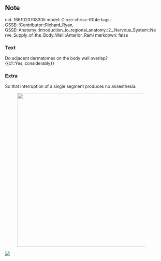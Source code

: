 ## Note
nid: 1661020708305
model: Cloze-chrisc-ff04e
tags: GSSE::!Contributor::Richard_Ryan, GSSE::Anatomy::Introduction_to_regional_anatomy::2._Nervous_System::Nerve_Supply_of_the_Body_Wall::Anterior_Rami
markdown: false

### Text
<div class="toggle">
  Do adjacent dermatomes on the body wall overlap?
</div>
<div class="toggle">
  {{c1::Yes, considerably}}
</div>

### Extra
<p id="280d0514-d15f-4292-9b0f-9ac5ad15cc3b" class="">So that
interruption of a single segment produces no anaesthesia.
<figure id="62f8a5dd-fd46-4c8c-aa1b-685cce229662" class="image">
  <a href= 
  "Anterior%20Rami%20e057721e728c4b589516f5028ca543ed/Untitled%204.png">
  <img style="width:508px" src= 
  "5866c781f0b877320488dbd8dd993ab371dd9376.png"></a>
</figure>
<div><img src="Grant_1962_663.png"></div>
